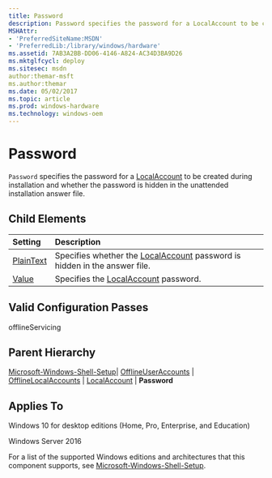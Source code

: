 ```yaml
---
title: Password
description: Password specifies the password for a LocalAccount to be created during installation and whether the password is hidden in the unattended installation answer file.
MSHAttr:
- 'PreferredSiteName:MSDN'
- 'PreferredLib:/library/windows/hardware'
ms.assetid: 7AB3A2BB-DD06-4146-A824-AC34D3BA9D26
ms.mktglfcycl: deploy
ms.sitesec: msdn
author:themar-msft
ms.author:themar
ms.date: 05/02/2017
ms.topic: article
ms.prod: windows-hardware
ms.technology: windows-oem
---
```

# Password

`Password` specifies the password for a [LocalAccount](microsoft-windows-shell-setup-offlineuseraccounts-offlinelocalaccounts-localaccount.md) to be created during installation and whether the password is hidden in the unattended installation answer file.

## Child Elements

| Setting                 | Description                                                                           |
|:------------------------|:--------------------------------------------------------------------------------------|
| [PlainText](microsoft-windows-shell-setup-offlineuseraccounts-offlinelocalaccounts-localaccount-password-plaintext.md) | Specifies whether the [LocalAccount](microsoft-windows-shell-setup-offlineuseraccounts-offlinelocalaccounts-localaccount.md) password is hidden in the answer file. |
| [Value](microsoft-windows-shell-setup-offlineuseraccounts-offlinelocalaccounts-localaccount-password-value.md) | Specifies the [LocalAccount](microsoft-windows-shell-setup-offlineuseraccounts-offlinelocalaccounts-localaccount.md) password. |

## Valid Configuration Passes

offlineServicing

## Parent Hierarchy

[Microsoft-Windows-Shell-Setup](microsoft-windows-shell-setup.md)| [OfflineUserAccounts](microsoft-windows-shell-setup-offlineuseraccounts.md) | [OfflineLocalAccounts](microsoft-windows-shell-setup-offlineuseraccounts-offlinelocalaccounts.md) | [LocalAccount](microsoft-windows-shell-setup-offlineuseraccounts-offlinelocalaccounts-localaccount.md) | **Password**

## Applies To

Windows 10 for desktop editions (Home, Pro, Enterprise, and Education)

Windows Server 2016

For a list of the supported Windows editions and architectures that this component supports, see [Microsoft-Windows-Shell-Setup](microsoft-windows-shell-setup.md).
